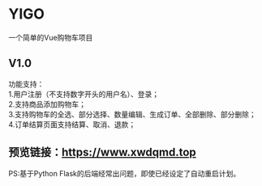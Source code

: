 # YIGO
一个简单的Vue购物车项目<br>
## V1.0<br>
功能支持：<br>
1.用户注册（不支持数字开头的用户名）、登录；<br>
2.支持商品添加购物车；<br>
3.支持购物车的全选、部分选择、数量编辑、生成订单、全部删除、部分删除；<br>
4.订单结算页面支持结算、取消、退款；<br>

## 预览链接：https://www.xwdqmd.top
PS:基于Python Flask的后端经常出问题，即使已经设定了自动重启计划。
